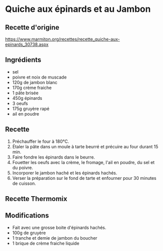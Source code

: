 # Quiche aux épinards et au Jambon
## Recette d'origine
https://www.marmiton.org/recettes/recette_quiche-aux-epinards_30738.aspx

## Ingrédients
- sel
- poivre et noix de muscade
- 120g de jambon blanc
- 170g crème fraiche
- 1 pâte brisée
- 450g épinards
- 3 oeufs
- 175g gruyère rapé
- ail en poudre

## Recette

1. Préchauffer le four à 180°C.
2. Étaler la pâte dans un moule à tarte beurré et précuire au four durant 15 min.
3. Faire fondre les épinards dans le beurre.
4. Fouetter les oeufs avec la crème, le fromage, l'ail en poudre, du sel et du poivre.
5. Incorporer le jambon haché et les épinards hachés.
6. Verser la préparation sur le fond de tarte et enfourner pour 30 minutes de cuisson.


## Recette Thermomix

## Modifications
- Fait avec une grosse boite d'épinards hachés.
- 100g de gruyère
- 1 tranche et demie de jambon du boucher
- 1 brique de crème fraiche liquide
